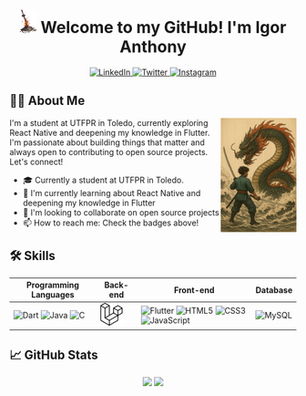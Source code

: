 <h1 align="center">
  <img src="https://github.com/igorAnthony/igorAnthony/blob/master/dark-souls-bonfire.gif" width="30"/> 
  Welcome to my GitHub! I'm Igor Anthony 
</h1>

<p align="center">
  <a href="https://www.linkedin.com/in/anthonyigor/" target="_blank">
    <img src="https://img.shields.io/badge/LinkedIn-0077B5?style=for-the-badge&logo=linkedin&logoColor=white" alt="LinkedIn">
  </a>
  <a href="https://twitter.com/_h4wkz" target="_blank">
    <img src="https://img.shields.io/badge/Twitter-1DA1F2?style=for-the-badge&logo=twitter&logoColor=white" alt="Twitter">
  </a>
  <a href="https://instagram.com/anthony.igor" target="_blank">
    <img src="https://img.shields.io/badge/Instagram-E4405F?style=for-the-badge&logo=instagram&logoColor=white" alt="Instagram">
  </a>
</p>

## 👨‍💻 About Me

<picture> 
  <img align="right" src="https://github.com/igorAnthony/igorAnthony/blob/main/dragon2.png" height="200px">
</picture>

I'm a student at UTFPR in Toledo, currently exploring React Native and deepening my knowledge in Flutter. I'm passionate about building things that matter and always open to contributing to open source projects. Let's connect!

- 🎓 Currently a student at UTFPR in Toledo.
- 📱 I'm currently learning about React Native and deepening my knowledge in Flutter
- 🤝 I'm looking to collaborate on open source projects
- 📫 How to reach me: Check the badges above!

## 🛠️ Skills

<div align="center">

| **Programming Languages** | **Back-end** | **Front-end** | **Database** |
|---------------------------|--------------|---------------|--------------|
| <img src="https://cdn.jsdelivr.net/gh/devicons/devicon/icons/dart/dart-original.svg" width="40" title="Dart"/> <img src="https://cdn.jsdelivr.net/gh/devicons/devicon/icons/java/java-plain.svg" width="40" title="Java"/> <img src="https://cdn.jsdelivr.net/gh/devicons/devicon/icons/c/c-plain.svg" width="40" title="C"/> | <img src="https://github.com/igorAnthony/igorAnthony/blob/main/laravel.svg" width="40" title="Laravel"/> | <img src="https://cdn.jsdelivr.net/gh/devicons/devicon/icons/flutter/flutter-plain.svg" width="40" title="Flutter"/> <img src="https://cdn.jsdelivr.net/gh/devicons/devicon/icons/html5/html5-original.svg" width="40" title="HTML5"/> <img src="https://cdn.jsdelivr.net/gh/devicons/devicon/icons/css3/css3-plain.svg" width="40" title="CSS3"/> <img src="https://cdn.jsdelivr.net/gh/devicons/devicon/icons/javascript/javascript-original.svg" width="40" title="JavaScript"/> | <img src="https://cdn.jsdelivr.net/gh/devicons/devicon/icons/mysql/mysql-plain.svg" width="40" title="MySQL"/> |

</div>

## 📈 GitHub Stats

<p align="center">
  <img height="180em" src="https://github-readme-stats.vercel.app/api?username=igorAnthony&show_icons=true&theme=dracula&include_all_commits=true&count_private=true"/>
  <img height="180em" src="https://github-readme-stats.vercel.app/api/top-langs/?username=igorAnthony&layout=compact&langs_count=7&theme=dracula"/>
</p>
